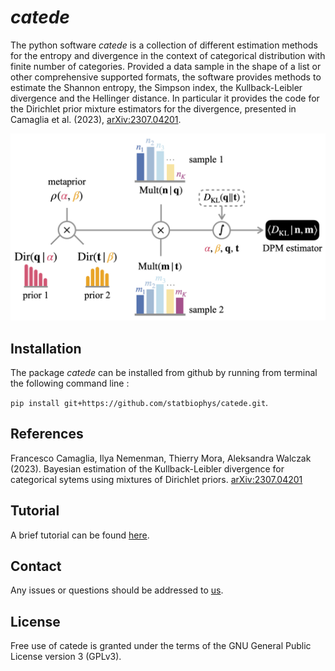 # _catede_

The python software _catede_ is a collection of different estimation methods for the entropy and divergence in the context of categorical distribution with finite number of categories.
Provided a data sample in the shape of a list or other comprehensive supported formats, the software provides methods to estimate the Shannon entropy, the Simpson index, the Kullback-Leibler divergence and the Hellinger distance.
In particular it provides the code for the Dirichlet prior mixture estimators for the divergence, presented in Camaglia et al. (2023), [arXiv:2307.04201](https://arxiv.org/abs/2307.04201).

![](docs/source/kullback-leibler-dirichlet-scheme.png)

## Installation

The package _catede_ can be installed from github by running from terminal the following command line :

 ```pip install git+https://github.com/statbiophys/catede.git```.

## References

Francesco Camaglia, Ilya Nemenman, Thierry Mora, Aleksandra Walczak (2023). Bayesian estimation of the Kullback-Leibler divergence for categorical sytems using mixtures of Dirichlet priors. [ 	arXiv:2307.04201](https://arxiv.org/abs/2307.04201)

## Tutorial

A brief tutorial can be found [here](tutorial.ipynb).

## Contact

Any issues or questions should be addressed to [us](mailto:francesco.camaglia@phys.ens.fr).

## License

Free use of catede is granted under the terms of the GNU General Public License version 3 (GPLv3).